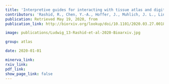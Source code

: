 ```yaml
---
title: 'Interpretive guides for interacting with tissue atlas and digital pathology data using the Minerva browser.'
contributors: 'Rashid, R., Chen, Y.-A., Hoffer, J., Muhlich, J. L., Lin, J.-R., Krueger, R., Pfister, H., Mitchell, R., Santagata, S., & Sorger, P. K. (n.d.).'
publication: Retrieved May 19, 2020, from
publication_link: http://biorxiv.org/lookup/doi/10.1101/2020.03.27.001834

image: publications/Ludwig_13-Rashid-et-al-2020-Bioarxiv.jpg

group: atlas

date: 2020-01-01

minerva_link: 
rxiv_link: 
pdf_link: 
show_page_link: false
---
```

